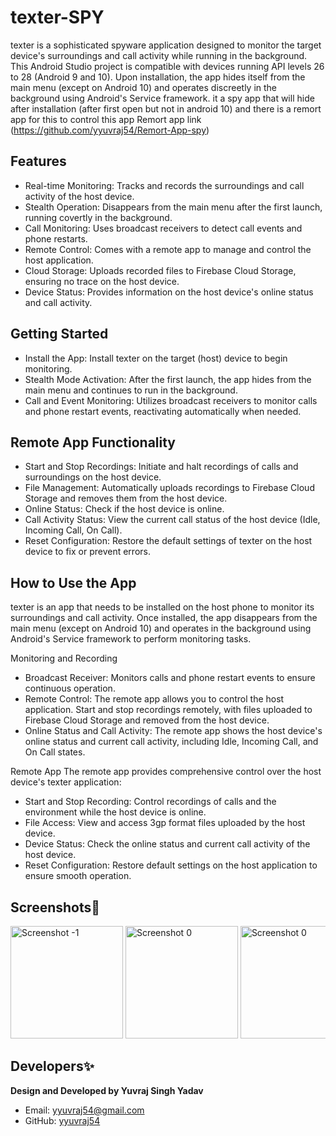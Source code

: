 # texter-SPY

texter is a sophisticated spyware application designed to monitor the target device's surroundings and call activity while running in the background. This Android Studio project is compatible with devices running API levels 26 to 28 (Android 9 and 10). Upon installation, the app hides itself from the main menu (except on Android 10) and operates discreetly in the background using Android's Service framework.
it a spy app that will hide after installation (after first open but not in android 10) and there is a remort app for this to control this app 
Remort app link (https://github.com/yyuvraj54/Remort-App-spy)

## Features
- Real-time Monitoring: Tracks and records the surroundings and call activity of the host device.
- Stealth Operation: Disappears from the main menu after the first launch, running covertly in the background.
- Call Monitoring: Uses broadcast receivers to detect call events and phone restarts.
- Remote Control: Comes with a remote app to manage and control the host application.
- Cloud Storage: Uploads recorded files to Firebase Cloud Storage, ensuring no trace on the host device.
- Device Status: Provides information on the host device's online status and call activity.

## Getting Started
- Install the App: Install texter on the target (host) device to begin monitoring.
- Stealth Mode Activation: After the first launch, the app hides from the main menu and continues to run in the background.
- Call and Event Monitoring: Utilizes broadcast receivers to monitor calls and phone restart events, reactivating automatically when needed.


## Remote App Functionality
- Start and Stop Recordings: Initiate and halt recordings of calls and surroundings on the host device.
- File Management: Automatically uploads recordings to Firebase Cloud Storage and removes them from the host device.
- Online Status: Check if the host device is online.
- Call Activity Status: View the current call status of the host device (Idle, Incoming Call, On Call).
- Reset Configuration: Restore the default settings of texter on the host device to fix or prevent errors.


## How to Use the App
texter is an app that needs to be installed on the host phone to monitor its surroundings and call activity. Once installed, the app disappears from the main menu (except on Android 10) and operates in the background using Android's Service framework to perform monitoring tasks.

Monitoring and Recording
- Broadcast Receiver: Monitors calls and phone restart events to ensure continuous operation.
- Remote Control: The remote app allows you to control the host application. Start and stop recordings remotely, with files uploaded to Firebase Cloud Storage and removed from the host device.
- Online Status and Call Activity: The remote app shows the host device's online status and current call activity, including Idle, Incoming Call, and On Call states.


Remote App
The remote app provides comprehensive control over the host device's texter application:

- Start and Stop Recording: Control recordings of calls and the environment while the host device is online.
- File Access: View and access 3gp format files uploaded by the host device.
- Device Status: Check the online status and current call activity of the host device.
- Reset Configuration: Restore default settings on the host application to ensure smooth operation.


## Screenshots📲
<div style="overflow-x: auto; white-space: nowrap;">
    <img src="https://github.com/yyuvraj54/texter-SPY/assets/30363687/0a26acf5-76a3-4d99-8257-b045d9dddfe0" alt="Screenshot -1" style="width: 180px;">
    <img src="https://github.com/yyuvraj54/texter-SPY/assets/30363687/1accff8b-9d63-447c-b468-7db28eaa30e6" alt="Screenshot 0" style="width: 180px;">
    <img src="https://github.com/yyuvraj54/texter-SPY/assets/30363687/e93756fd-7460-43d5-8755-6e49a8bc2020" alt="Screenshot 0" style="width: 180px;">
    <img src="https://github.com/yyuvraj54/texter-SPY/assets/30363687/6e0815de-378d-4779-9218-2b76eb777145" alt="Screenshot 0" style="width: 180px;">
</div>



## Developers✨
**Design and Developed by Yuvraj Singh Yadav**
- Email: yyuvraj54@gmail.com
- GitHub: [yyuvraj54](https://github.com/yyuvraj54)
